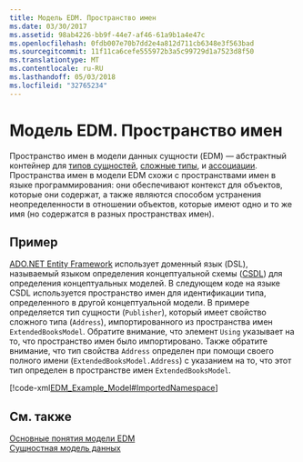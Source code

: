 ```yaml
---
title: Модель EDM. Пространство имен
ms.date: 03/30/2017
ms.assetid: 98ab4226-bb9f-44e7-af46-61a9b1a4e47c
ms.openlocfilehash: 0fdb007e70b7dd2e4a812d711cb6348e3f563bad
ms.sourcegitcommit: 11f11ca6cefe555972b3a5c99729d1a7523d8f50
ms.translationtype: MT
ms.contentlocale: ru-RU
ms.lasthandoff: 05/03/2018
ms.locfileid: "32765234"
---
```

# <a name="entity-data-model-namespaces"></a>Модель EDM. Пространство имен
Пространство имен в модели данных сущности (EDM) — абстрактный контейнер для [типов сущностей](../../../../docs/framework/data/adonet/entity-type.md), [сложные типы](../../../../docs/framework/data/adonet/complex-type.md), и [ассоциации](../../../../docs/framework/data/adonet/association-type.md). Пространства имен в модели EDM схожи с пространствами имен в языке программирования: они обеспечивают контекст для объектов, которые они содержат, а также являются способом устранения неопределенности в отношении объектов, которые имеют одно и то же имя (но содержатся в разных пространствах имен).  
  
## <a name="example"></a>Пример  
 [ADO.NET Entity Framework](../../../../docs/framework/data/adonet/ef/index.md) использует доменный язык (DSL), называемый языком определения концептуальной схемы ([CSDL](../../../../docs/framework/data/adonet/ef/language-reference/csdl-specification.md)) для определения концептуальных моделей. В следующем коде на языке CSDL используется пространство имен для идентификации типа, определенного в другой концептуальной модели. В примере определяется тип сущности (`Publisher`), который имеет свойство сложного типа (`Address`), импортированного из пространства имен `ExtendedBooksModel`. Обратите внимание, что элемент `Using` указывает на то, что пространство имен было импортировано. Также обратите внимание, что тип свойства `Address` определен при помощи своего полного имени (`ExtendedBooksModel.Address`) с указанием на то, что этот тип определен в пространстве имен `ExtendedBooksModel`.  
  
 [!code-xml[EDM_Example_Model#ImportedNamespace](../../../../samples/snippets/xml/VS_Snippets_Data/edm_example_model/xml/books6.edmx#importednamespace)]  
  
## <a name="see-also"></a>См. также  
 [Основные понятия модели EDM](../../../../docs/framework/data/adonet/entity-data-model-key-concepts.md)  
 [Сущностная модель данных](../../../../docs/framework/data/adonet/entity-data-model.md)
